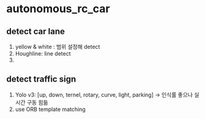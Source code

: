 # autonomous_rc_car

## detect car lane

1) yellow & white : 범위 설정해 detect
2) Houghline: line detect
3) 


## detect traffic sign 
1) Yolo v3: [up, down, ternel, rotary, curve, light, parking]
-> 인식률 좋으나 실시간 구동 힘듦
2) use ORB template matching


